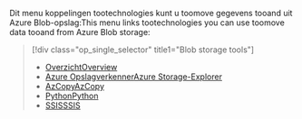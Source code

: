 <!-- Guidance on technologies used toomove data tooand/or from Azure Blob storage are linked here:
-->
<span data-ttu-id="92cf1-101">Dit menu koppelingen tootechnologies kunt u toomove gegevens tooand uit Azure Blob-opslag:</span><span class="sxs-lookup"><span data-stu-id="92cf1-101">This menu links tootechnologies you can use toomove data tooand from Azure Blob storage:</span></span>

> [!div class="op_single_selector" title1="Blob storage tools"]
> * [<span data-ttu-id="92cf1-102">Overzicht</span><span class="sxs-lookup"><span data-stu-id="92cf1-102">Overview</span></span>](../articles/machine-learning/machine-learning-data-science-move-azure-blob.md)
> * [<span data-ttu-id="92cf1-103">Azure Opslagverkenner</span><span class="sxs-lookup"><span data-stu-id="92cf1-103">Azure Storage-Explorer</span></span>](../articles/machine-learning/machine-learning-data-science-move-data-to-azure-blob-using-azure-storage-explorer.md)
> * [<span data-ttu-id="92cf1-104">AzCopy</span><span class="sxs-lookup"><span data-stu-id="92cf1-104">AzCopy</span></span>](../articles/machine-learning/machine-learning-data-science-move-data-to-azure-blob-using-azcopy.md)
> * [<span data-ttu-id="92cf1-105">Python</span><span class="sxs-lookup"><span data-stu-id="92cf1-105">Python</span></span>](../articles/machine-learning/machine-learning-data-science-move-data-to-azure-blob-using-python.md)
> * [<span data-ttu-id="92cf1-106">SSIS</span><span class="sxs-lookup"><span data-stu-id="92cf1-106">SSIS</span></span>](../articles/machine-learning/machine-learning-data-science-move-data-to-azure-blob-using-ssis.md)
> 
> 



